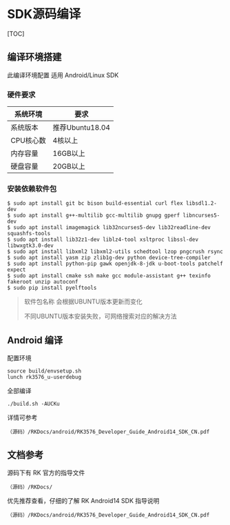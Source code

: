# SDK源码编译

[TOC]

## 编译环境搭建

此编译环境配置 适用 Android/Linux SDK

### 硬件要求

| 系统环境  | 要求            |
| --------- | --------------- |
| 系统版本  | 推荐Ubuntu18.04 |
| CPU核心数 | 4核以上         |
| 内存容量  | 16GB以上        |
| 硬盘容量  | 20GB以上        |

### 安装依赖软件包

```
$ sudo apt install git bc bison build-essential curl flex libsdl1.2-dev 
$ sudo apt install g++-multilib gcc-multilib gnupg gperf libncurses5-dev 
$ sudo apt install imagemagick lib32ncurses5-dev lib32readline-dev squashfs-tools 
$ sudo apt install lib32z1-dev liblz4-tool xsltproc libssl-dev libwxgtk3.0-dev 
$ sudo apt install libxml2 libxml2-utils schedtool lzop pngcrush rsync 
$ sudo apt install yasm zip zlib1g-dev python device-tree-compiler 
$ sudo apt install python-pip gawk openjdk-8-jdk u-boot-tools patchelf expect
$ sudo apt install cmake ssh make gcc module-assistant g++ texinfo fakeroot unzip autoconf
$ sudo pip install pyelftools
```

> 软件包名称 会根据UBUNTU版本更新而变化
>
> 不同UBUNTU版本安装失败，可网络搜索对应的解决方法



## Android 编译

配置环境

```
source build/envsetup.sh
lunch rk3576_u-userdebug
```

全部编译

```
./build.sh -AUCKu
```



详情可参考

```
（源码）/RKDocs/android/RK3576_Developer_Guide_Android14_SDK_CN.pdf
```



## 文档参考

源码下有 RK 官方的指导文件

```
（源码）/RKDocs/
```



优先推荐查看，仔细的了解 RK Android14 SDK 指导说明

```
（源码）/RKDocs/android/RK3576_Developer_Guide_Android14_SDK_CN.pdf
```

